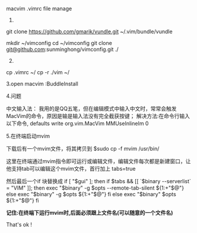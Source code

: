 macvim .vimrc file manage

1.
git clone https://github.com/gmarik/vundle.git ~/.vim/bundle/vundle

mkdir ~/vimconfig
cd ~/vimconfig
git clone git@github.com:sunminghong/vimconfig.git ./

2.
cp .vimrc ~/
cp -r ./vim ~/

3.open macvim
:BuddleInstall


4.问题

中文输入法：
我用的是QQ五笔，但在编辑模式中输入中文时，常常会触发MacVim的命令，原因是输是输入法没有完全截获按键；
解决方法:在命令行输入以下命令,
defaults write org.vim.MacVim MMUseInlineIm 0

5.在终端启动mvim

下载后有一个mvim文件，将其拷贝到
$sudo cp -f mvim /usr/bin/

这里在终端通过mvim指令即可运行或编辑文件，编辑文件每次都是新建窗口，让他支持tab可以编辑这个mvim文件，首行加上
tabs=true

然后最后一个if 块替换成
if [ "$gui" ]; then
  if $tabs && [[ `$binary --serverlist` = "VIM" ]]; then
    exec "$binary" -g $opts --remote-tab-silent ${1:+"$@"}
  else
    exec "$binary" -g $opts ${1:+"$@"}
  fi
else
  exec "$binary" $opts ${1:+"$@"}
fi

**记住:在终端下运行mvim时,后面必须跟上文件名(可以随意的一个文件名)**

That's ok !

